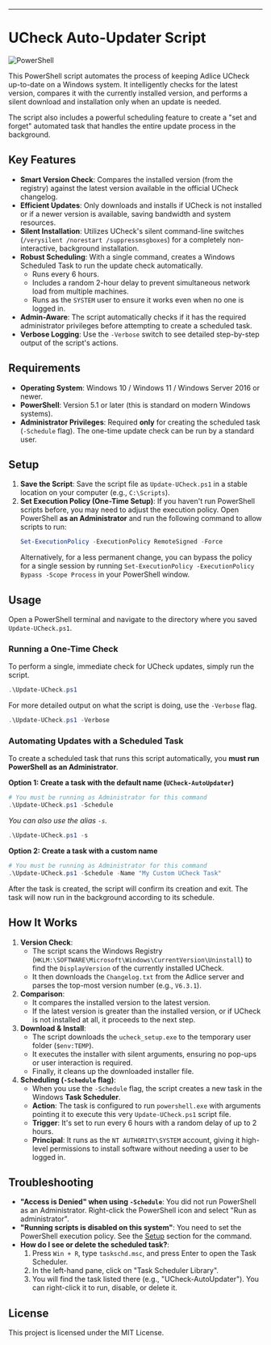 ---

# UCheck Auto-Updater Script

![PowerShell](https://img.shields.io/badge/PowerShell-5.1%2B-blue.svg)

This PowerShell script automates the process of keeping Adlice UCheck up-to-date on a Windows system. It intelligently checks for the latest version, compares it with the currently installed version, and performs a silent download and installation only when an update is needed.

The script also includes a powerful scheduling feature to create a "set and forget" automated task that handles the entire update process in the background.

## Key Features

-   **Smart Version Check**: Compares the installed version (from the registry) against the latest version available in the official UCheck changelog.
-   **Efficient Updates**: Only downloads and installs if UCheck is not installed or if a newer version is available, saving bandwidth and system resources.
-   **Silent Installation**: Utilizes UCheck's silent command-line switches (`/verysilent /norestart /suppressmsgboxes`) for a completely non-interactive, background installation.
-   **Robust Scheduling**: With a single command, creates a Windows Scheduled Task to run the update check automatically.
    -   Runs every 6 hours.
    -   Includes a random 2-hour delay to prevent simultaneous network load from multiple machines.
    -   Runs as the `SYSTEM` user to ensure it works even when no one is logged in.
-   **Admin-Aware**: The script automatically checks if it has the required administrator privileges before attempting to create a scheduled task.
-   **Verbose Logging**: Use the `-Verbose` switch to see detailed step-by-step output of the script's actions.

## Requirements

-   **Operating System**: Windows 10 / Windows 11 / Windows Server 2016 or newer.
-   **PowerShell**: Version 5.1 or later (this is standard on modern Windows systems).
-   **Administrator Privileges**: Required **only** for creating the scheduled task (`-Schedule` flag). The one-time update check can be run by a standard user.

## Setup

1.  **Save the Script**: Save the script file as `Update-UCheck.ps1` in a stable location on your computer (e.g., `C:\Scripts`).
2.  **Set Execution Policy (One-Time Setup)**: If you haven't run PowerShell scripts before, you may need to adjust the execution policy. Open PowerShell **as an Administrator** and run the following command to allow scripts to run:
    ```powershell
    Set-ExecutionPolicy -ExecutionPolicy RemoteSigned -Force
    ```
    Alternatively, for a less permanent change, you can bypass the policy for a single session by running `Set-ExecutionPolicy -ExecutionPolicy Bypass -Scope Process` in your PowerShell window.

## Usage

Open a PowerShell terminal and navigate to the directory where you saved `Update-UCheck.ps1`.

### Running a One-Time Check

To perform a single, immediate check for UCheck updates, simply run the script.

```powershell
.\Update-UCheck.ps1
```

For more detailed output on what the script is doing, use the `-Verbose` flag.

```powershell
.\Update-UCheck.ps1 -Verbose
```

### Automating Updates with a Scheduled Task

To create a scheduled task that runs this script automatically, you **must run PowerShell as an Administrator**.

**Option 1: Create a task with the default name (`UCheck-AutoUpdater`)**

```powershell
# You must be running as Administrator for this command
.\Update-UCheck.ps1 -Schedule
```
*You can also use the alias `-s`.*
```powershell
.\Update-UCheck.ps1 -s
```

**Option 2: Create a task with a custom name**

```powershell
# You must be running as Administrator for this command
.\Update-UCheck.ps1 -Schedule -Name "My Custom UCheck Task"
```

After the task is created, the script will confirm its creation and exit. The task will now run in the background according to its schedule.

## How It Works

1.  **Version Check**:
    -   The script scans the Windows Registry (`HKLM:\SOFTWARE\Microsoft\Windows\CurrentVersion\Uninstall`) to find the `DisplayVersion` of the currently installed UCheck.
    -   It then downloads the `Changelog.txt` from the Adlice server and parses the top-most version number (e.g., `V6.3.1`).
2.  **Comparison**:
    -   It compares the installed version to the latest version.
    -   If the latest version is greater than the installed version, or if UCheck is not installed at all, it proceeds to the next step.
3.  **Download & Install**:
    -   The script downloads the `ucheck_setup.exe` to the temporary user folder (`$env:TEMP`).
    -   It executes the installer with silent arguments, ensuring no pop-ups or user interaction is required.
    -   Finally, it cleans up the downloaded installer file.
4.  **Scheduling (`-Schedule` flag)**:
    -   When you use the `-Schedule` flag, the script creates a new task in the Windows **Task Scheduler**.
    -   **Action**: The task is configured to run `powershell.exe` with arguments pointing it to execute this very `Update-UCheck.ps1` script file.
    -   **Trigger**: It's set to run every 6 hours with a random delay of up to 2 hours.
    -   **Principal**: It runs as the `NT AUTHORITY\SYSTEM` account, giving it high-level permissions to install software without needing a user to be logged in.

## Troubleshooting

-   **"Access is Denied" when using `-Schedule`**: You did not run PowerShell as an Administrator. Right-click the PowerShell icon and select "Run as administrator".
-   **"Running scripts is disabled on this system"**: You need to set the PowerShell execution policy. See the [Setup](#setup) section for the command.
-   **How do I see or delete the scheduled task?**:
    1.  Press `Win + R`, type `taskschd.msc`, and press Enter to open the Task Scheduler.
    2.  In the left-hand pane, click on "Task Scheduler Library".
    3.  You will find the task listed there (e.g., "UCheck-AutoUpdater"). You can right-click it to run, disable, or delete it.

## License

This project is licensed under the MIT License.
